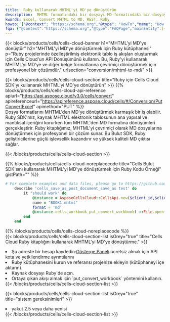 ```yaml
---
title:  Ruby kullanarak MHTML'yi MD'ye dönüştürün
description:  MHTML formatındaki bir dosyayı MD formatındaki bir dosyaya dönüştürmek için Ruby için Aspose.Cells Cloud SDK'yı kullanma.
kwords: Excel, Convert MHTML to MD, REST, Ruby
howto: {"@context": "https://schema.org","@type": "HowTo","name": "How to convert MHTML to MD using the Cells Cloud Ruby library.","description": "How to convert MHTML to MD using the Cells Cloud Ruby library.","image": {"@type": "ImageObject"},"url": "/ruby/conversion/mhtml-to-md/","step": [{ "@type": "HowToStep","name": "How to convert MHTML to MD using the Cells Cloud Ruby library. step 1", "image": {"@type": "ImageObject",},"url": "/ruby/conversion/mhtml-to-md/","text": "Register an account at <a href='https://dashboard.aspose.cloud/'>Dashboard</a> to get free API quota & authorization details",},{ "@type": "HowToStep","name": "How to convert MHTML to MD using the Cells Cloud Ruby library. step 1", "image": {"@type": "ImageObject",},"url": "/ruby/conversion/mhtml-to-md/","text": "Install Ruby library and add the reference (import the library) to your project.",},{ "@type": "HowToStep","name": "How to convert MHTML to MD using the Cells Cloud Ruby library. step 1", "image": {"@type": "ImageObject",},"url": "/ruby/conversion/mhtml-to-md/","text": "Open the source file in Ruby.",},{ "@type": "HowToStep","name": "How to convert MHTML to MD using the Cells Cloud Ruby library. step 1", "image": {"@type": "ImageObject",},"url": "/ruby/conversion/mhtml-to-md/","text": "Use the `put_convert_workbook` method to retrieve the resulting stream.",}, ],"supply": {"@type": "HowToSupply","name": "document"},"tool": [{"@type": "HowToTool","name": "RubyMine, Visual Studio Code, Aptana Studio, NetBeans"},{"@type": "HowToTool","name": "Aspose Cells"}],"totalTime": "PT6M"}
fqa: {"@context":"https://schema.org","@type":"FAQPage","mainEntity":[{"@type":"Question","name":"Why convert file formats in C# using REST API?","acceptedAnswer":{"@type":"Answer","text":"Documents are encoded in many ways, and some files may be incompatible with the software you use. To open and read such files, just convert them to appropriate file formats.<br/><ol><li>Install .NET SDK and add the reference (import the library) to your project.</li><li>Open the source file in C# using REST API.</li><li>Call the PutConvertWorkbookRequest() method, passing an output filename with required extension.</li><li>Get the result of conversion as a separate file.</li></ol>"}},{"@type":"Question","name":"What file formats can I convert with your C# library?","acceptedAnswer":{"@type":"Answer","text":"We support a variety of file formats for conversion using .NET library, including XLSX, Excel, xls , PDF, CSV, HTML, Markdown, XML, PNG, JPG, TIFF, Json, TXT and many more."}},{"@type":"Question","name":"What is the maximum allowed file size for conversion using this .NET library?","acceptedAnswer":{"@type":"Answer","text":"There are no file size limits for format conversions using .NET library."}}]}
---
```

{{< blocks/products/cells/cells-cloud-banner h1="MHTML\'yi MD\'ye dönüştür" h2="MHTML\'yi MD\'ye dönüştürmek için Ruby kütüphanesi" p="Ruby projelerinde özelleştirilmiş elektronik tablo iş akışları oluşturmak için Cells Cloud\'un API Dönüşümünü kullanın. Bu, Ruby\'yi kullanarak MHTML\'yi MD\'ye ve diğer belge formatlarına çevrimiçi dönüştürmek için profesyonel bir çözümdür." urlsection="conversion/mhtml-to-md/" >}}

{{< blocks/products/cells/cells-cloud-section title="Ruby için Cells Cloud SDK\'yı kullanarak MHTML\'yi MD\'ye dönüştürün" >}}
{{% blocks/products/cells/cells-cloud-api-reference apiurl="https://api.aspose.cloud/v3.0/cells/convert" apireferenceurl="https://apireference.aspose.cloud/cells/#/Conversion/PutConvertExcel" apimethod="PUT" %}}
<br/>
Dosya formatlarını MHTML'den MD'ye dönüştürmek karmaşık bir iş olabilir. Ruby SDK'mız, kaynak MHTML elektronik tablosunun ana yapısal ve mantıksal içeriğini korurken tüm MHTML'den MD formatına dönüşümleri gerçekleştirir. Ruby kitaplığımız, MHTML'yi çevrimiçi olarak MD dosyalarına dönüştürmek için profesyonel bir çözüm sunar. Bu Bulut SDK, Ruby geliştiricilerine güçlü işlevsellik kazandırır ve yüksek kaliteli MD çıktısı sağlar.

{{< /blocks/products/cells/cells-cloud-section >}}

{{% blocks/products/cells/cells-cloud-noreplacecode title="Cells Bulut SDK\'sını kullanarak MHTML\'yi MD\'ye dönüştürmek için Ruby Kodu Örneği" gistPath="" %}}
 
```ruby
# For complete examples and data files, please go to https://github.com/aspose-cells-cloud/aspose-cells-cloud-ruby/
    describe 'cells_save_as_post_document_save_as test' do
        it "should work" do
            @instance = AsposeCellsCloud::CellsApi.new($client_id,$client_secret,"v3.0","https://api.aspose.cloud/")
            name = "BOOK1.mhtml"
            format = 'md'
            @instance.cells_workbook_put_convert_workbook( ::File.open(File.expand_path("data/"+name),"r")  {|io| io.read(io.size) },{:format=>format})     
        end
    end
```
 
{{% /blocks/products/cells/cells-cloud-noreplacecode %}}
<br/>
{{< blocks/products/cells/cells-cloud-section-list isGrey="true" title="Cells Cloud Ruby kitaplığını kullanarak MHTML\'yi MD\'ye dönüştürme." >}}
<li> Şu adreste bir hesap kaydedin:<a href="https://dashboard.aspose.cloud/">Gösterge Paneli</a> ücretsiz almak için API kota ve yetkilendirme ayrıntılarını</li>
<li>Ruby kütüphanesini kurun ve referansı projenize ekleyin (kütüphaneyi içe aktarın).</li>
<li>Kaynak dosyayı Ruby'de açın.</li>
<li>Ortaya çıkan akışı almak için `put_convert_workbook` yöntemini kullanın.</li>
{{< /blocks/products/cells/cells-cloud-section-list >}}

{{< blocks/products/cells/cells-cloud-section-list isGrey="true" title="sistem gereksinimleri" >}}
<li>yakut 2.5 veya daha yenisi</li>
{{< /blocks/products/cells/cells-cloud-section-list >}}
